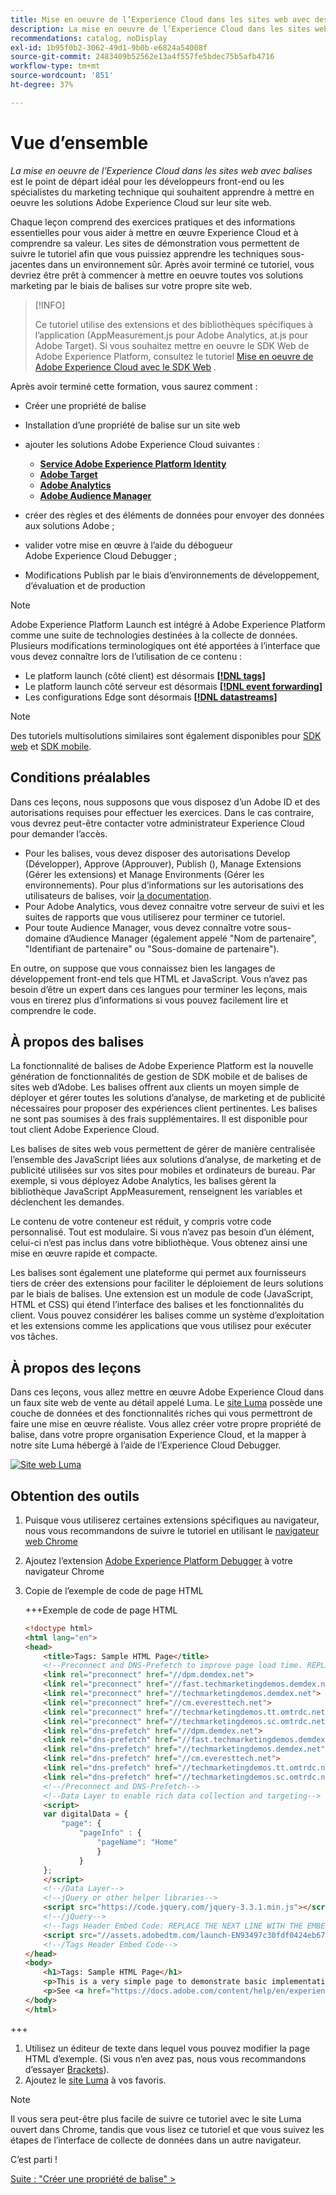 ```yaml
---
title: Mise en oeuvre de l’Experience Cloud dans les sites web avec des balises
description: La mise en oeuvre de l’Experience Cloud dans les sites web avec balises est le point de départ idéal pour les développeurs front-end ou les spécialistes du marketing technique qui souhaitent apprendre à mettre en oeuvre les solutions Adobe Experience Cloud sur leur site web.
recommendations: catalog, noDisplay
exl-id: 1b95f0b2-3062-49d1-9b0b-e6824a54008f
source-git-commit: 2483409b52562e13a4f557fe5bdec75b5afb4716
workflow-type: tm+mt
source-wordcount: '851'
ht-degree: 37%

---
```


# Vue d’ensemble

_La mise en oeuvre de l’Experience Cloud dans les sites web avec balises_ est le point de départ idéal pour les développeurs front-end ou les spécialistes du marketing technique qui souhaitent apprendre à mettre en oeuvre les solutions Adobe Experience Cloud sur leur site web.

Chaque leçon comprend des exercices pratiques et des informations essentielles pour vous aider à mettre en œuvre Experience Cloud et à comprendre sa valeur. Les sites de démonstration vous permettent de suivre le tutoriel afin que vous puissiez apprendre les techniques sous-jacentes dans un environnement sûr. Après avoir terminé ce tutoriel, vous devriez être prêt à commencer à mettre en oeuvre toutes vos solutions marketing par le biais de balises sur votre propre site web.

>[!INFO]
>
>Ce tutoriel utilise des extensions et des bibliothèques spécifiques à l’application (AppMeasurement.js pour Adobe Analytics, at.js pour Adobe Target). Si vous souhaitez mettre en oeuvre le SDK Web de Adobe Experience Platform, consultez le tutoriel [Mise en oeuvre de Adobe Experience Cloud avec le SDK Web](/help/tutorial-web-sdk/overview.md) .


Après avoir terminé cette formation, vous saurez comment :

* Créer une propriété de balise

* Installation d’une propriété de balise sur un site web

* ajouter les solutions Adobe Experience Cloud suivantes :
   * **[Service Adobe Experience Platform Identity](id-service.md)**
   * **[Adobe Target](target.md)**
   * **[Adobe Analytics](analytics.md)**
   * **[Adobe Audience Manager](audience-manager.md)**

* créer des règles et des éléments de données pour envoyer des données aux solutions Adobe ;

* valider votre mise en œuvre à l’aide du débogueur Adobe Experience Cloud Debugger ;

* Modifications Publish par le biais d’environnements de développement, d’évaluation et de production

>[!NOTE]
>
>Adobe Experience Platform Launch est intégré à Adobe Experience Platform comme une suite de technologies destinées à la collecte de données. Plusieurs modifications terminologiques ont été apportées à l’interface que vous devez connaître lors de l’utilisation de ce contenu :
>
> * Le platform launch (côté client) est désormais **[[!DNL tags]](https://experienceleague.adobe.com/docs/experience-platform/tags/home.html?lang=fr)**
> * Le platform launch côté serveur est désormais **[[!DNL event forwarding]](https://experienceleague.adobe.com/docs/experience-platform/tags/event-forwarding/overview.html?lang=fr)**
> * Les configurations Edge sont désormais **[[!DNL datastreams]](https://experienceleague.adobe.com/docs/experience-platform/edge/fundamentals/datastreams.html?lang=fr)**

>[!NOTE]
>
>Des tutoriels multisolutions similaires sont également disponibles pour [SDK web](../tutorial-web-sdk/overview.md) et [SDK mobile](../tutorial-mobile-sdk/overview.md).

## Conditions préalables

Dans ces leçons, nous supposons que vous disposez d’un Adobe ID et des autorisations requises pour effectuer les exercices. Dans le cas contraire, vous devrez peut-être contacter votre administrateur Experience Cloud pour demander l’accès.

* Pour les balises, vous devez disposer des autorisations Develop (Développer), Approve (Approuver), Publish (), Manage Extensions (Gérer les extensions) et Manage Environments (Gérer les environnements). Pour plus d’informations sur les autorisations des utilisateurs de balises, voir [la documentation](https://experienceleague.adobe.com/docs/experience-platform/tags/admin/user-permissions.html?lang=fr).
* Pour Adobe Analytics, vous devez connaitre votre serveur de suivi et les suites de rapports que vous utiliserez pour terminer ce tutoriel.
* Pour toute Audience Manager, vous devez connaître votre sous-domaine d’Audience Manager (également appelé &quot;Nom de partenaire&quot;, &quot;Identifiant de partenaire&quot; ou &quot;Sous-domaine de partenaire&quot;).

En outre, on suppose que vous connaissez bien les langages de développement front-end tels que HTML et JavaScript. Vous n’avez pas besoin d’être un expert dans ces langues pour terminer les leçons, mais vous en tirerez plus d’informations si vous pouvez facilement lire et comprendre le code.

## À propos des balises

La fonctionnalité de balises de Adobe Experience Platform est la nouvelle génération de fonctionnalités de gestion de SDK mobile et de balises de sites web d’Adobe. Les balises offrent aux clients un moyen simple de déployer et gérer toutes les solutions d’analyse, de marketing et de publicité nécessaires pour proposer des expériences client pertinentes. Les balises ne sont pas soumises à des frais supplémentaires. Il est disponible pour tout client Adobe Experience Cloud.

Les balises de sites web vous permettent de gérer de manière centralisée l’ensemble des JavaScript liées aux solutions d’analyse, de marketing et de publicité utilisées sur vos sites pour mobiles et ordinateurs de bureau. Par exemple, si vous déployez Adobe Analytics, les balises gèrent la bibliothèque JavaScript AppMeasurement, renseignent les variables et déclenchent les demandes.

Le contenu de votre conteneur est réduit, y compris votre code personnalisé. Tout est modulaire. Si vous n’avez pas besoin d’un élément, celui-ci n’est pas inclus dans votre bibliothèque. Vous obtenez ainsi une mise en œuvre rapide et compacte.

Les balises sont également une plateforme qui permet aux fournisseurs tiers de créer des extensions pour faciliter le déploiement de leurs solutions par le biais de balises. Une extension est un module de code (JavaScript, HTML et CSS) qui étend l’interface des balises et les fonctionnalités du client. Vous pouvez considérer les balises comme un système d’exploitation et les extensions comme les applications que vous utilisez pour exécuter vos tâches.

## À propos des leçons

Dans ces leçons, vous allez mettre en œuvre Adobe Experience Cloud dans un faux site web de vente au détail appelé Luma. Le [site Luma](https://luma.enablementadobe.com/content/luma/us/en.html) possède une couche de données et des fonctionnalités riches qui vous permettront de faire une mise en œuvre réaliste. Vous allez créer votre propre propriété de balise, dans votre propre organisation Experience Cloud, et la mapper à notre site Luma hébergé à l’aide de l’Experience Cloud Debugger.

[![Site web Luma](images/overview-luma.png)](https://luma.enablementadobe.com/content/luma/us/en.html)

## Obtention des outils

1. Puisque vous utiliserez certaines extensions spécifiques au navigateur, nous vous recommandons de suivre le tutoriel en utilisant le [navigateur web Chrome](https://www.google.com/intl/fr/chrome/)
1. Ajoutez l’extension [Adobe Experience Platform Debugger](https://chromewebstore.google.com/detail/adobe-experience-platform/bfnnokhpnncpkdmbokanobigaccjkpob) à votre navigateur Chrome
1. Copie de l’exemple de code de page HTML

   +++Exemple de code de page HTML

   ```html
   <!doctype html>
   <html lang="en">
   <head>
       <title>Tags: Sample HTML Page</title>
       <!--Preconnect and DNS-Prefetch to improve page load time. REPLACE "techmarketingdemos" WITH YOUR OWN AAM PARTNER ID, TARGET CLIENT CODE, AND ANALYTICS TRACKING SERVER-->
       <link rel="preconnect" href="//dpm.demdex.net">
       <link rel="preconnect" href="//fast.techmarketingdemos.demdex.net">
       <link rel="preconnect" href="//techmarketingdemos.demdex.net">
       <link rel="preconnect" href="//cm.everesttech.net">
       <link rel="preconnect" href="//techmarketingdemos.tt.omtrdc.net">
       <link rel="preconnect" href="//techmarketingdemos.sc.omtrdc.net">
       <link rel="dns-prefetch" href="//dpm.demdex.net">
       <link rel="dns-prefetch" href="//fast.techmarketingdemos.demdex.net">
       <link rel="dns-prefetch" href="//techmarketingdemos.demdex.net">
       <link rel="dns-prefetch" href="//cm.everesttech.net">
       <link rel="dns-prefetch" href="//techmarketingdemos.tt.omtrdc.net">
       <link rel="dns-prefetch" href="//techmarketingdemos.sc.omtrdc.net">
       <!--/Preconnect and DNS-Prefetch-->
       <!--Data Layer to enable rich data collection and targeting-->
       <script>
       var digitalData = {
           "page": {
               "pageInfo" : {
                   "pageName": "Home"
                   }
               }
       };
       </script>
       <!--/Data Layer-->
       <!--jQuery or other helper libraries-->
       <script src="https://code.jquery.com/jquery-3.3.1.min.js"></script>
       <!--/jQuery-->
       <!--Tags Header Embed Code: REPLACE THE NEXT LINE WITH THE EMBED CODE FROM YOUR OWN DEVELOPMENT ENVIRONMENT-->
       <script src="//assets.adobedtm.com/launch-EN93497c30fdf0424eb678d5f4ffac66dc.min.js" async></script>
       <!--/Tags Header Embed Code-->
   </head>
   <body>
       <h1>Tags: Sample HTML Page</h1>
       <p>This is a very simple page to demonstrate basic implementation concepts of Tags</p>
       <p>See <a href="https://docs.adobe.com/content/help/en/experience-cloud/implementing-in-websites-with-launch/index.html">Implementing the Experience Cloud in Websites with Tags</a> for the complete tutorial</p>
   </body>
   </html>
   ```

+++

1. Utilisez un éditeur de texte dans lequel vous pouvez modifier la page HTML d’exemple. (Si vous n’en avez pas, nous vous recommandons d’essayer [Brackets](https://brackets.io/)).
1. Ajoutez le [site Luma](https://luma.enablementadobe.com/content/luma/us/en.html) à vos favoris.

>[!NOTE]
>
>Il vous sera peut-être plus facile de suivre ce tutoriel avec le site Luma ouvert dans Chrome, tandis que vous lisez ce tutoriel et que vous suivez les étapes de l’interface de collecte de données dans un autre navigateur.

C’est parti !

[Suite : &quot;Créer une propriété de balise&quot; >](create-a-property.md)
